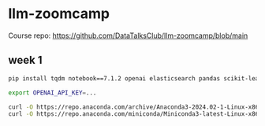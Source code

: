 # llm-zoomcamp
 
Course repo: https://github.com/DataTalksClub/llm-zoomcamp/blob/main

## week 1

```bash
pip install tqdm notebook==7.1.2 openai elasticsearch pandas scikit-learn
```

```bash
export OPENAI_API_KEY=...
```


```bash
curl -O https://repo.anaconda.com/archive/Anaconda3-2024.02-1-Linux-x86_64.sh
curl -O https://repo.anaconda.com/miniconda/Miniconda3-latest-Linux-x86_64.sh

```
